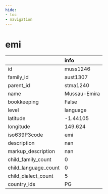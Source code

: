 ```yaml
---
hide:
- toc
- navigation
---
```

# emi
|                      | info         |
|:---------------------|:-------------|
| id                   | muss1246     |
| family_id            | aust1307     |
| parent_id            | stma1240     |
| name                 | Mussau-Emira |
| bookkeeping          | False        |
| level                | language     |
| latitude             | -1.44105     |
| longitude            | 149.624      |
| iso639P3code         | emi          |
| description          | nan          |
| markup_description   | nan          |
| child_family_count   | 0            |
| child_language_count | 0            |
| child_dialect_count  | 5            |
| country_ids          | PG           |